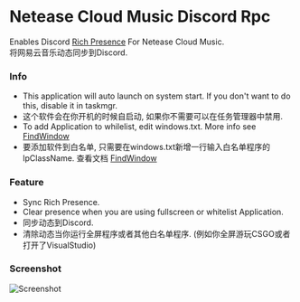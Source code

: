 # Netease Cloud Music Discord Rpc  
  
  
Enables Discord [Rich Presence](https://discordapp.com/rich-presence) For Netease Cloud Music.  
将网易云音乐动态同步到Discord.  
  
  
### Info
* This application will auto launch on system start. If you don't want to do this, disable it in taskmgr.  
* 这个软件会在你开机的时候自启动, 如果你不需要可以在任务管理器中禁用.  
* To add Application to whilelist, edit windows.txt. More info see [FindWindow](https://msdn.microsoft.com/en-us/library/windows/desktop/ms633499(v=vs.85).aspx)
* 要添加软件到白名单, 只需要在windows.txt新增一行输入白名单程序的lpClassName. 查看文档 [FindWindow](https://msdn.microsoft.com/en-us/library/windows/desktop/ms633499(v=vs.85).aspx)
  
  
  
### Feature
* Sync Rich Presence.
* Clear presence when you are using fullscreen or whitelist Application.
* 同步动态到Discord.
* 清除动态当你运行全屏程序或者其他白名单程序. (例如你全屏游玩CSGO或者打开了VisualStudio)
  
  
  
### Screenshot
![Screenshot](https://static.kxnrl.com/images/web/screenshots/screenshot_201808230910.png)
